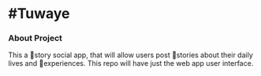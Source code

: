# #Tuwaye

### About Project

This a 🥇story social app, that will allow users post 💌stories about their daily lives and 📢experiences. This repo will have just the web app user interface.
